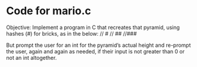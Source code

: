 # Code for mario.c
Objective: Implement a program in C that recreates that pyramid, using hashes (#) for bricks, as in the below:
//  #
// ##
//###

But prompt the user for an int for the pyramid’s actual height and re-prompt the user, again and again as needed, if their input is not greater than 0 or not an int altogether.
